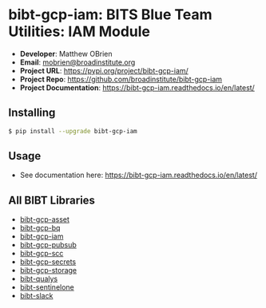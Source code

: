# bibt-gcp-iam: BITS Blue Team Utilities: IAM Module

- **Developer**: Matthew OBrien
- **Email**: mobrien@broadinstitute.org
- **Project URL**: https://pypi.org/project/bibt-gcp-iam/
- **Project Repo**: https://github.com/broadinstitute/bibt-gcp-iam
- **Project Documentation**: https://bibt-gcp-iam.readthedocs.io/en/latest/

## Installing

```bash
$ pip install --upgrade bibt-gcp-iam
```

## Usage

- See documentation here: https://bibt-gcp-iam.readthedocs.io/en/latest/

## All BIBT Libraries

- [bibt-gcp-asset](https://github.com/broadinstitute/bibt-gcp-asset)
- [bibt-gcp-bq](https://github.com/broadinstitute/bibt-gcp-bq)
- [bibt-gcp-iam](https://github.com/broadinstitute/bibt-gcp-iam)
- [bibt-gcp-pubsub](https://github.com/broadinstitute/bibt-gcp-pubsub)
- [bibt-gcp-scc](https://github.com/broadinstitute/bibt-gcp-scc)
- [bibt-gcp-secrets](https://github.com/broadinstitute/bibt-gcp-secrets)
- [bibt-gcp-storage](https://github.com/broadinstitute/bibt-gcp-storage)
- [bibt-qualys](https://github.com/broadinstitute/bibt-qualys)
- [bibt-sentinelone](https://github.com/broadinstitute/bibt-sentinelone)
- [bibt-slack](https://github.com/broadinstitute/bibt-slack)
